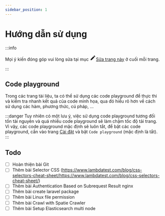 ```yaml
---
sidebar_position: 1
---
```


# Hướng dẫn sử dụng

:::info

Mọi ý kiến đóng góp vui lòng sửa tại mục <a href="#" rel="noreferrer noopener" className="theme-edit-this-page"><svg fill="currentColor" height="20" width="20" viewBox="0 0 40 40" className="iconEdit_node_modules-@docusaurus-theme-classic-lib-theme-Icon-Edit-styles-module" aria-hidden="true"><g><path d="m34.5 11.7l-3 3.1-6.3-6.3 3.1-3q0.5-0.5 1.2-0.5t1.1 0.5l3.9 3.9q0.5 0.4 0.5 1.1t-0.5 1.2z m-29.5 17.1l18.4-18.5 6.3 6.3-18.4 18.4h-6.3v-6.2z"></path></g></svg>Sửa trang này</a> ở cuối mỗi trang.

:::

## Code playground

Trong các trang tài liệu, ta có thể sử dụng các code playground để thực thi và kiểm tra nhanh kết quả của code minh họa, qua đó hiểu rõ hơn về cách sử dụng các hàm, phương thức, cú pháp, ...

:::danger
Tuy nhiên có một lưu ý, việc sử dụng code playground tương đối tốn tài nguyên và quá nhiều code playground sẽ làm chậm tốc độ tải trang. Vì vậy, các code playground mặc định sẽ luôn tắt, để bật các code playground, cần vào trang [Cài đặt](/settings) và bật `Code playground` (mặc định là tắt).
:::

## Todo

- [ ] Hoàn thiện bài Git
- [ ] Thêm bài Selector CSS (https://www.lambdatest.com/blog/css-selectors-cheat-sheet/https://www.lambdatest.com/blog/css-selectors-cheat-sheet/)
- [ ] Thêm bài Authentication Based on Subrequest Result nginx
- [ ] Thêm bài create laravel package
- [ ] Thêm bài Linux file permission
- [ ] Thêm bài Crawl with Spatie Crawler
- [ ] Thêm bài Setup Elasticsearch multi node
